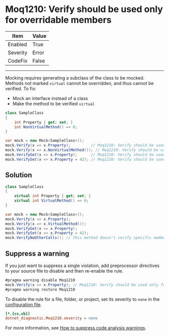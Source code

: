 # Moq1210: Verify should be used only for overridable members

| Item     | Value |
| -------- | ----- |
| Enabled  | True  |
| Severity | Error |
| CodeFix  | False |
---

Mocking requires generating a subclass of the class to be mocked. Methods not marked `virtual` cannot be overridden, and thus cannot be verified.
To fix:

- Mock an interface instead of a class
- Make the method to be verified `virtual`

```csharp
class SampleClass
{
    int Property { get; set; }
    int NonVirtualMethod() => 0;
}

var mock = new Mock<SampleClass>();
mock.Verify(x => x.Property);         // Moq1210: Verify should be used only for overridable members
mock.Verify(x => x.NonVirtualMethod()); // Moq1210: Verify should be used only for overridable members
mock.VerifyGet(x => x.Property);      // Moq1210: Verify should be used only for overridable members
mock.VerifySet(x => x.Property = 42); // Moq1210: Verify should be used only for overridable members
```

## Solution

```csharp
class SampleClass
{
    virtual int Property { get; set; }
    virtual int VirtualMethod() => 0;
}

var mock = new Mock<SampleClass>();
mock.Verify(x => x.Property);
mock.Verify(x => x.VirtualMethod());
mock.VerifyGet(x => x.Property);
mock.VerifySet(x => x.Property = 42);
mock.VerifyNoOtherCalls(); // This method doesn't verify specific members, so it's always valid
```

## Suppress a warning

If you just want to suppress a single violation, add preprocessor directives to
your source file to disable and then re-enable the rule.

```csharp
#pragma warning disable Moq1210
mock.Verify(x => x.Property); // Moq1210: Verify should be used only for overridable members
#pragma warning restore Moq1210
```

To disable the rule for a file, folder, or project, set its severity to `none`
in the
[configuration file](https://learn.microsoft.com/en-us/dotnet/fundamentals/code-analysis/configuration-files).

```ini
[*.{cs,vb}]
dotnet_diagnostic.Moq1210.severity = none
```

For more information, see
[How to suppress code analysis warnings](https://learn.microsoft.com/en-us/dotnet/fundamentals/code-analysis/suppress-warnings).